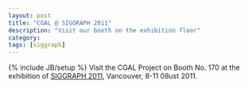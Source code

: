```yaml
---
layout: post
title: "CGAL @ SIGGRAPH 2011"
description: "Visit our booth on the exhibition floor"
category: 
tags: [siggraph]
---
```

{% include JB/setup %}
Visit the CGAL Project on Booth No. 170 at the exhibition of <a href="http://www.siggraph.org/s2011/">SIGGRAPH 2011</a>, Vancouver, 8-11 08ust 2011.
